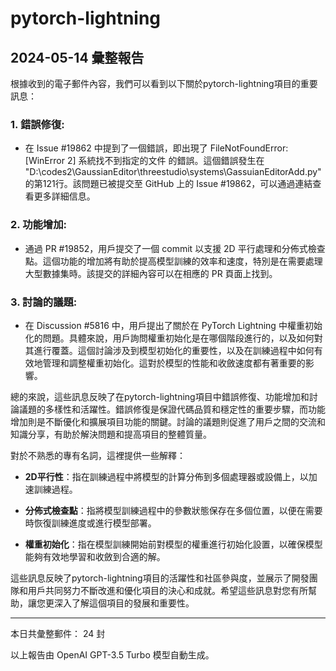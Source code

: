# pytorch-lightning

## 2024-05-14 彙整報告

根據收到的電子郵件內容，我們可以看到以下關於pytorch-lightning項目的重要訊息：



### 1. 錯誤修復:

- 在 Issue #19862 中提到了一個錯誤，即出現了 FileNotFoundError: [WinError 2] 系統找不到指定的文件 的錯誤。這個錯誤發生在 "D:\\codes2\\GaussianEditor\\threestudio\\systems\\GassuianEditorAdd.py" 的第121行。該問題已被提交至 GitHub 上的 Issue #19862，可以通過連結查看更多詳細信息。



### 2. 功能增加:

- 通過 PR #19852，用戶提交了一個 commit 以支援 2D 平行處理和分佈式檢查點。這個功能的增加將有助於提高模型訓練的效率和速度，特別是在需要處理大型數據集時。該提交的詳細內容可以在相應的 PR 頁面上找到。



### 3. 討論的議題:

- 在 Discussion #5816 中，用戶提出了關於在 PyTorch Lightning 中權重初始化的問題。具體來說，用戶詢問權重初始化是在哪個階段進行的，以及如何對其進行覆蓋。這個討論涉及到模型初始化的重要性，以及在訓練過程中如何有效地管理和調整權重初始化。這對於模型的性能和收斂速度都有著重要的影響。



總的來說，這些訊息反映了在pytorch-lightning項目中錯誤修復、功能增加和討論議題的多樣性和活躍性。錯誤修復是保證代碼品質和穩定性的重要步驟，而功能增加則是不斷優化和擴展項目功能的關鍵。討論的議題則促進了用戶之間的交流和知識分享，有助於解決問題和提高項目的整體質量。



對於不熟悉的專有名詞，這裡提供一些解釋：

- **2D平行性**：指在訓練過程中將模型的計算分佈到多個處理器或設備上，以加速訓練過程。

- **分佈式檢查點**：指將模型訓練過程中的參數狀態保存在多個位置，以便在需要時恢復訓練進度或進行模型部署。

- **權重初始化**：指在模型訓練開始前對模型的權重進行初始化設置，以確保模型能夠有效地學習和收斂到合適的解。



這些訊息反映了pytorch-lightning項目的活躍性和社區參與度，並展示了開發團隊和用戶共同努力不斷改進和優化項目的決心和成就。希望這些訊息對您有所幫助，讓您更深入了解這個項目的發展和重要性。



---



本日共彙整郵件： 24 封



以上報告由 OpenAI GPT-3.5 Turbo 模型自動生成。